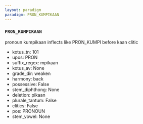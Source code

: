 ```yaml
---
layout: paradigm
paradigm: PRON_KUMPIKAAN
---
```

### ` PRON_KUMPIKAAN `

pronoun kumpikaan inflects like PRON_KUMPI before kaan clitic
* kotus_tn: 101
* upos: PRON
* suffix_regex: mpikaan
* kotus_av: None
* grade_dir: weaken
* harmony: back
* possessive: False
* stem_diphthong: None
* deletion: pikaan
* plurale_tantum: False
* clitics: False
* pos: PRONOUN
* stem_vowel: None
